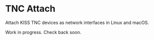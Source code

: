 TNC Attach
==========
Attach KISS TNC devices as network interfaces in Linux and macOS.

Work in progress. Check back soon.
